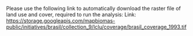 Please use the following link to automatically download the raster file of land use and cover, required to run the analysis:
Link: https://storage.googleapis.com/mapbiomas-public/initiatives/brasil/collection_9/lclu/coverage/brasil_coverage_1993.tif
